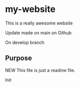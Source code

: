 # my-website

This is a really awesome website

Update made on main on Github

On develop branch
## Purpose
NEW
This file is just a readme file.

Init
